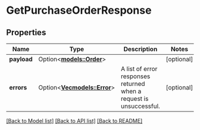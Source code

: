 # GetPurchaseOrderResponse

## Properties

Name | Type | Description | Notes
------------ | ------------- | ------------- | -------------
**payload** | Option<[**models::Order**](Order.md)> |  | [optional]
**errors** | Option<[**Vec<models::Error>**](Error.md)> | A list of error responses returned when a request is unsuccessful. | [optional]

[[Back to Model list]](../README.md#documentation-for-models) [[Back to API list]](../README.md#documentation-for-api-endpoints) [[Back to README]](../README.md)


